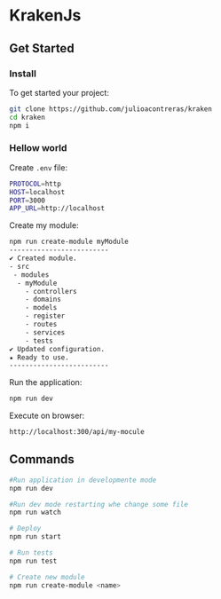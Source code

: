# KrakenJs

## Get Started

### Install

To get started your project:
``` bash
git clone https://github.com/julioacontreras/kraken
cd kraken
npm i
```

### Hellow world

Create `.env` file:
``` bash
PROTOCOL=http
HOST=localhost
PORT=3000
APP_URL=http://localhost
```

Create my module:
``` bash
npm run create-module myModule
-------------------------
✔ Created module.
- src
 - modules
  - myModule 
    - controllers
    - domains
    - models
    - register
    - routes
    - services
    - tests
✔ Updated configuration.
★ Ready to use.
-------------------------
```

Run the application:
``` bash
npm run dev
```

Execute on browser:
``` bash
http://localhost:300/api/my-mocule
```


## Commands

``` bash
#Run application in developmente mode
npm run dev

#Run dev mode restarting whe change some file
npm run watch

# Deploy
npm run start

# Run tests
npm run test

# Create new module
npm run create-module <name>
```
